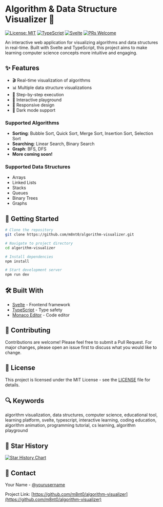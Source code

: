 # Algorithm & Data Structure Visualizer 🎯

[![License: MIT](https://img.shields.io/badge/License-MIT-yellow.svg)](https://opensource.org/licenses/MIT)
[![TypeScript](https://img.shields.io/badge/TypeScript-4.9+-blue.svg)](https://www.typescriptlang.org/)
[![Svelte](https://img.shields.io/badge/Svelte-4.2+-orange.svg)](https://svelte.dev/)
[![PRs Welcome](https://img.shields.io/badge/PRs-welcome-brightgreen.svg)](http://makeapullrequest.com)

An interactive web application for visualizing algorithms and data structures in real-time. Built with Svelte and TypeScript, this project aims to make learning computer science concepts more intuitive and engaging.

## ✨ Features

- 🎬 Real-time visualization of algorithms
- 📊 Multiple data structure visualizations
- 🎯 Step-by-step execution
- 🎨 Interactive playground
- 📱 Responsive design
- 🌙 Dark mode support

### Supported Algorithms

- **Sorting**: Bubble Sort, Quick Sort, Merge Sort, Insertion Sort, Selection Sort
- **Searching**: Linear Search, Binary Search
- **Graph**: BFS, DFS
- **More coming soon!**

### Supported Data Structures

- Arrays
- Linked Lists
- Stacks
- Queues
- Binary Trees
- Graphs

## 🚀 Getting Started

```bash
# Clone the repository
git clone https://github.com/m8nt0/algorithm-visualizer.git

# Navigate to project directory
cd algorithm-visualizer

# Install dependencies
npm install

# Start development server
npm run dev
```

## 🛠️ Built With

- [Svelte](https://svelte.dev/) - Frontend framework
- [TypeScript](https://www.typescriptlang.org/) - Type safety
- [Monaco Editor](https://microsoft.github.io/monaco-editor/) - Code editor

## 🤝 Contributing

Contributions are welcome! Please feel free to submit a Pull Request. For major changes, please open an issue first to discuss what you would like to change.

## 📝 License

This project is licensed under the MIT License - see the [LICENSE](LICENSE) file for details.

## 🔍 Keywords

algorithm visualization, data structures, computer science, educational tool, learning platform, svelte, typescript, interactive learning, coding education, algorithm animation, programming tutorial, cs learning, algorithm playground

## 🌟 Star History

[![Star History Chart](https://api.star-history.com/svg?repos=m8nt0/algorithm-visualizer&type=Date)](https://star-history.com/#m8nt0/algorithm-visualizer&Date)

## 📧 Contact

Your Name - [@yourusername](https://twitter.com/yourusername)

Project Link: [https://github.com/m8nt0/algorithm-visualizer](https://github.com/m8nt0/algorithm-visualizer)
